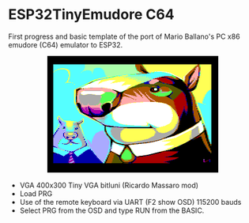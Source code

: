 # ESP32TinyEmudore C64
First progress and basic template of the port of Mario Ballano's PC x86 emudore (C64) emulator to ESP32.
<center><img src='preview/ilkkesirmarmot.gif'></center>
<ul>
 <li>VGA 400x300 Tiny VGA bitluni (Ricardo Massaro mod)</li>
 <li>Load PRG</li>
 <li>Use of the remote keyboard via UART (F2 show OSD) 115200 bauds</li>
 <li>Select PRG from the OSD and type RUN from the BASIC.</li>
</ul>
